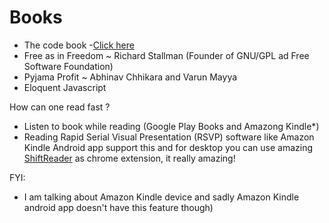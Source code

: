 # Books 

- The code book -[Click here](the-code-book.md)
- Free as in Freedom ~ Richard Stallman (Founder of GNU/GPL ad Free Software Foundation)
- Pyjama Profit ~ Abhinav Chhikara and Varun Mayya
- Eloquent Javascript

How can one read fast ?
- Listen to book while reading (Google Play Books and Amazong Kindle*)
- Reading Rapid Serial Visual Presentation (RSVP) software like Amazon Kindle Android app support this and for desktop you can use amazing [ShiftReader](https://chrome.google.com/webstore/detail/shiftreader-speed-read-th/clcbpepidaphghjahkionjhffkolcpek?hl=en) as chrome extension, it really amazing!

FYI:

- I am talking about Amazon Kindle device and sadly Amazon Kindle android app doesn't have this feature though)
